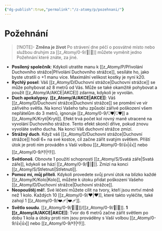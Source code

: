 ```yaml
---
{"dg-publish":true,"permalink":"/z-atomy/p/pozehnani/"}
---
```


# Požehnání
>[!NOTE]- **Změna je život**
>Po strávení dne péčí o posvátné místo nebo službou druhým za [[z_Atomy/0-9/🔋\|🔋]] můžete vyměnit jedno Požehnání které znáte, za jiné.

- **Posílený společník**: Kdykoli utratíte manu k [[z_Atomy/P/Přivolání Duchovního strážce\|Přivolání Duchovního strážce]], sesíláte ho, jako byste utratili o +1 manu více. Maximální velikost kostky je nyní k20.
⠀
- **Rychlý posel**: Váš [[z_Atomy/D/Duchovní strážce\|Duchovní strážce]] se může pohybovat až 8 metrů od Vás. Může se také okamžitě pohybovat a použít [[z_Atomy/A/AKCE\|AKCE]] zdarma, kdykoli je vyvolán.
⠀
- **Duch apokalypsy**. **[[z_Atomy/A/AKCE\|AKCE]]**: Váš [[z_Atomy/D/Duchovní strážce\|Duchovní strážce]] se promění ve vír zářivého světla. Na konci Vašeho tahu způsobí zářivé poškození všem nepřátelům do 3 metrů, ignoruje [[z_Atomy/0-9/⛉⛊\|⛉⛊]] a [[z_Atomy/K/Krytí\|Krytí]]. Efekt trvá počet kol rovný maně utracené na vyvolání Duchovního strážce. Tento efekt skončí dříve, pokud znovu vyvoláte svého ducha. Na konci Váš duchovní strážce zmizí.
⠀
- **Strážný duch**. Když váš [[z_Atomy/D/Duchovní strážce\|Duchovní strážce]] hodí 6+ na své kostce, cíl začne zářit svatým světlem. Příští útok je proti nim prováděn s Vaší volbou [[z_Atomy/0-9/👍\|👍]] nebo [[z_Atomy/0-9/👎\|👎]].
⠀
- **Světlonoš**. Obnovte 1 použití schopnosti [[z_Atomy/S/Svatá záře\|Svatá záře]], kdykoli se hází [[z_Atomy/0-9/🚩\|🚩]]. Zmizí na konci [[z_Atomy/S/Střetnutí\|Střetnutí]].
⠀
- **Pomoz mi, můj příteli**. Kdykoli provedete svůj první útok na blízko každé [[z_Atomy/K/Kolo\|Kolo]], můžete k útoku přidat poškození Vašeho [[z_Atomy/D/Duchovní strážce\|Duchovní strážce]].
⠀
- **Neopouštěj mě!**. Své léčení můžete cílit na tvory, kteří jsou mrtví méně než 1 kolo. Každých 10 [[z_Atomy/0-9/❤\|❤]], které takto vyléčíte, také zahojí 1 [[z_Atomy/0-9/❤️‍🩹\|❤️‍🩹]].
⠀
- **Světlo soudu**. [[z_Atomy/0-9/🦉\|🦉]]/[[z_Atomy/0-9/🔋\|🔋]]. **1 [[z_Atomy/A/AKCE\|AKCE]]**: Tvor do 6 metrů začne zářit světlem po dobu 1 kola a útoky proti nim jsou prováděny s Vaší volbou [[z_Atomy/0-9/👍\|👍]] nebo [[z_Atomy/0-9/👎\|👎]].